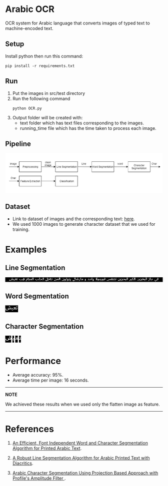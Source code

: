 # **Arabic OCR**
OCR system for Arabic language that converts images of typed text to machine-encoded text.

## Setup
Install python then run this command:
```shell
pip install -r requirements.txt
```

## Run
1. Put the images in src/test directory
2. Run the following command
    ```shell
    python OCR.py
    ```
3. Output folder will be created with:
    - text folder which has text files corresponding to the images.
    - running_time file which has the time taken to process each image.

## Pipeline
![Pipeline](./Figures/pipeline.PNG)


## Dataset
- Link to dataset of images and the corresponding text: [here](https://drive.google.com/drive/folders/1o8wM-QCfeEq78AyKm9bqjqAXcZpFCz0f).
- We used 1000 images to generate character dataset that we used for training.

Examples
========
Line Segmentation
-----------------
![Line](./Figures/line.png)

Word Segmentation
-----------------
![Word](./Figures/word.png)

Character Segmentation
----------------------
![Word](./Figures/char4.png)
![Word](./Figures/char3.png)
![Word](./Figures/char2.png)
![Word](./Figures/char1.png)

Performance
===========
- Average accuracy: 95%.
- Average time per image: 16 seconds.
---
**NOTE**

We achieved these results when we used only the flatten image as feature.

---
References
==========
1. [An Efficient, Font Independent Word and Character Segmentation Algorithm for Printed Arabic Text](https://www.researchgate.net/publication/335562626_An_Efficient_Font_Independent_Word_and_Character_Segmentation_Algorithm_for_Printed_Arabic_Text).

2. [A Robust Line Segmentation Algorithm for Arabic Printed Text with Diacritics](https://www.researchgate.net/publication/317876029_A_Robust_Line_Segmentation_Algorithm_for_Arabic_Printed_Text_with_Diacritics).

3. [Arabic Character Segmentation Using Projection Based Approach with Profile's Amplitude Filter
](https://www.researchgate.net/publication/318205989_Arabic_Character_Segmentation_Using_Projection_Based_Approach_with_Profile's_Amplitude_Filter).